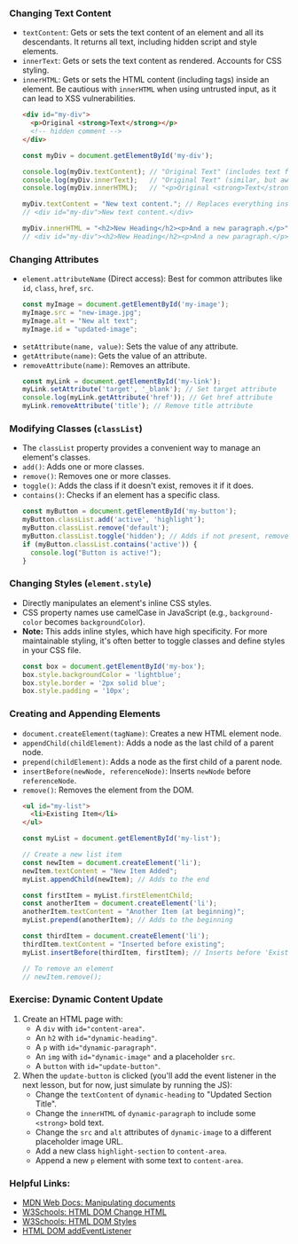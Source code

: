 ### Changing Text Content
*   `textContent`: Gets or sets the text content of an element and all its descendants. It returns all text, including hidden script and style elements.
*   `innerText`: Gets or sets the text content as rendered. Accounts for CSS styling.
*   `innerHTML`: Gets or sets the HTML content (including tags) inside an element. Be cautious with `innerHTML` when using untrusted input, as it can lead to XSS vulnerabilities.
    ```html
    <div id="my-div">
      <p>Original <strong>Text</strong></p>
      <!-- hidden comment -->
    </div>
    ```
    ```javascript
    const myDiv = document.getElementById('my-div');

    console.log(myDiv.textContent); // "Original Text" (includes text from p tag)
    console.log(myDiv.innerText);   // "Original Text" (similar, but aware of layout)
    console.log(myDiv.innerHTML);   // "<p>Original <strong>Text</strong></p>\n      <!-- hidden comment -->"

    myDiv.textContent = "New text content."; // Replaces everything inside
    // <div id="my-div">New text content.</div>

    myDiv.innerHTML = "<h2>New Heading</h2><p>And a new paragraph.</p>"; // Replaces with new HTML
    // <div id="my-div"><h2>New Heading</h2><p>And a new paragraph.</p></div>
    ```

### Changing Attributes
*   `element.attributeName` (Direct access): Best for common attributes like `id`, `class`, `href`, `src`.
    ```javascript
    const myImage = document.getElementById('my-image');
    myImage.src = "new-image.jpg";
    myImage.alt = "New alt text";
    myImage.id = "updated-image";
    ```
*   `setAttribute(name, value)`: Sets the value of any attribute.
*   `getAttribute(name)`: Gets the value of an attribute.
*   `removeAttribute(name)`: Removes an attribute.
    ```javascript
    const myLink = document.getElementById('my-link');
    myLink.setAttribute('target', '_blank'); // Set target attribute
    console.log(myLink.getAttribute('href')); // Get href attribute
    myLink.removeAttribute('title'); // Remove title attribute
    ```

### Modifying Classes (`classList`)
*   The `classList` property provides a convenient way to manage an element's classes.
*   `add()`: Adds one or more classes.
*   `remove()`: Removes one or more classes.
*   `toggle()`: Adds the class if it doesn't exist, removes it if it does.
*   `contains()`: Checks if an element has a specific class.
    ```javascript
    const myButton = document.getElementById('my-button');
    myButton.classList.add('active', 'highlight');
    myButton.classList.remove('default');
    myButton.classList.toggle('hidden'); // Adds if not present, removes if present
    if (myButton.classList.contains('active')) {
      console.log("Button is active!");
    }
    ```

### Changing Styles (`element.style`)
*   Directly manipulates an element's inline CSS styles.
*   CSS property names use camelCase in JavaScript (e.g., `background-color` becomes `backgroundColor`).
*   **Note:** This adds inline styles, which have high specificity. For more maintainable styling, it's often better to toggle classes and define styles in your CSS file.
    ```javascript
    const box = document.getElementById('my-box');
    box.style.backgroundColor = 'lightblue';
    box.style.border = '2px solid blue';
    box.style.padding = '10px';
    ```

### Creating and Appending Elements
*   `document.createElement(tagName)`: Creates a new HTML element node.
*   `appendChild(childElement)`: Adds a node as the last child of a parent node.
*   `prepend(childElement)`: Adds a node as the first child of a parent node.
*   `insertBefore(newNode, referenceNode)`: Inserts `newNode` before `referenceNode`.
*   `remove()`: Removes the element from the DOM.
    ```html
    <ul id="my-list">
      <li>Existing Item</li>
    </ul>
    ```
    ```javascript
    const myList = document.getElementById('my-list');

    // Create a new list item
    const newItem = document.createElement('li');
    newItem.textContent = "New Item Added";
    myList.appendChild(newItem); // Adds to the end

    const firstItem = myList.firstElementChild;
    const anotherItem = document.createElement('li');
    anotherItem.textContent = "Another Item (at beginning)";
    myList.prepend(anotherItem); // Adds to the beginning

    const thirdItem = document.createElement('li');
    thirdItem.textContent = "Inserted before existing";
    myList.insertBefore(thirdItem, firstItem); // Inserts before 'Existing Item'

    // To remove an element
    // newItem.remove();
    ```

### Exercise: Dynamic Content Update
1.  Create an HTML page with:
    *   A `div` with `id="content-area"`.
    *   An `h2` with `id="dynamic-heading"`.
    *   A `p` with `id="dynamic-paragraph"`.
    *   An `img` with `id="dynamic-image"` and a placeholder `src`.
    *   A `button` with `id="update-button"`.
2.  When the `update-button` is clicked (you'll add the event listener in the next lesson, but for now, just simulate by running the JS):
    *   Change the `textContent` of `dynamic-heading` to "Updated Section Title".
    *   Change the `innerHTML` of `dynamic-paragraph` to include some `<strong>` bold text.
    *   Change the `src` and `alt` attributes of `dynamic-image` to a different placeholder image URL.
    *   Add a new class `highlight-section` to `content-area`.
    *   Append a new `p` element with some text to `content-area`.

### Helpful Links:
*   [MDN Web Docs: Manipulating documents](https://developer.mozilla.org/en-US/docs/Learn/JavaScript/Client-side_web_APIs/Manipulating_documents)
*   [W3Schools: HTML DOM Change HTML](https://www.w3schools.com/js/js_htmldom_html.asp)
*   [W3Schools: HTML DOM Styles](https://www.w3schools.com/js/js_htmldom_css.asp)
*   [HTML DOM addEventListener](https://www.w3schools.com/js/js_htmldom_eventlistener.asp)
